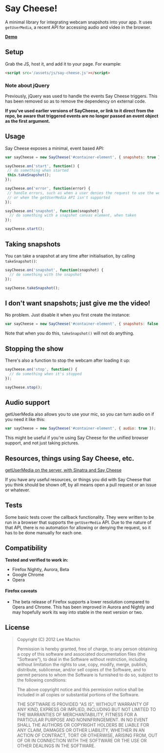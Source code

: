 Say Cheese!
===========
A minimal library for integrating webcam snapshots into your app. It uses `getUserMedia`, a recent API for
accessing audio and video in the browser.

[**Demo**](http://leemachin.github.com/say-cheese)

Setup
-----
Grab the JS, host it, and add it to your page. For example:

```html
<script src='/assets/js/say-cheese.js'></script>
```

### Note about jQuery

Previously, jQuery was used to handle the events Say Cheese
triggers. This has been removed so as to remove the dependency on
external code.

**If you've used earlier versions of SayCheese, or link to it direct
  from the repo, be aware that triggered events are no longer passed
  an event object as the first argument.**

Usage
-----

Say Cheese exposes a minimal, event based API:

```javascript
var sayCheese = new SayCheese('#container-element', { snapshots: true });

sayCheese.on('start', function() {
 // do something when started
 this.takeSnapshot();
});

sayCheese.on('error', function(error) {
 // handle errors, such as when a user denies the request to use the webcam,
 // or when the getUserMedia API isn't supported
});

sayCheese.on('snapshot', function(snapshot) {
  // do something with a snapshot canvas element, when taken
});

sayCheese.start();
```

Taking snapshots
----------------

You can take a snapshot at any time after initialisation, by calling
`takeSnapshot()`:

```javascript
sayCheese.on('snapshot', function(snapshot) {
  // do something with the snapshot
});

sayCheese.takeSnapshot();
```

I don't want snapshots; just give me the video!
-----------------------------------------------

No problem. Just disable it when you first create the instance:

```javascript
var sayCheese = new SayCheese('#container-element', { snapshots: false });
```

Note that when you do this, `takeSnapshot()` will not do anything.

Stopping the show
-----------------

There's also a function to stop the webcam after loading it up:

```javascript
sayCheese.on('stop', function() {
  // do something when it's stopped
});

sayCheese.stop();
```

Audio support
-------------

getUserMedia also allows you to use your mic, so you can turn audio on
if you need it like this:

```javascript
var sayCheese = new SayCheese('#container-element', { audio: true });
```

This might be useful if you're using Say Cheese for the unified
browser support, and not just taking pictures.

Resources, things using Say Cheese, etc.
----------------------------------------

[getUserMedia on the server, with Sinatra and Say Cheese](http://blog.new-bamboo.co.uk/2012/11/23/getusermedia-on-the-server-with-sinatra-and-say-cheese)

If you have any useful resources, or things you did with Say Cheese
that you think should be shown off, by all means open a pull request
or an issue or whatever.


Tests
-----

Some basic tests cover the callback functionality. They were written
to be run in a browser that supports the `getUserMedia` API. Due to
the nature of that API, there is no automation for allowing or denying
the request, so it has to be done manually for each one.

Compatibility
-------------

**Tested and verified to work in:**

- Firefox Nightly, Aurora, Beta
- Google Chrome
- Opera

#### Firefox caveats

- The beta release of Firefox supports a lower resolution compared to Opera and Chrome.
  This has been improved in Aurora and Nightly and may hopefully work its way into stable
  in the next version or two.

License
-------

> Copyright (C) 2012 Lee Machin
>
> Permission is hereby granted, free of charge, to any person obtaining
> a copy of this software and associated documentation files (the
> "Software"), to deal in the Software without restriction, including
> without limitation the rights to use, copy, modify, merge, publish,
> distribute, sublicense, and/or sell copies of the Software, and to
> permit persons to whom the Software is furnished to do so, subject to
> the following conditions:
>
> The above copyright notice and this permission notice shall be
> included in all copies or substantial portions of the Software.
>
> THE SOFTWARE IS PROVIDED "AS IS", WITHOUT WARRANTY OF ANY KIND,
> EXPRESS OR IMPLIED, INCLUDING BUT NOT LIMITED TO THE WARRANTIES OF
> MERCHANTABILITY, FITNESS FOR A PARTICULAR PURPOSE AND
> NONINFRINGEMENT. IN NO EVENT SHALL THE AUTHORS OR COPYRIGHT HOLDERS BE
> LIABLE FOR ANY CLAIM, DAMAGES OR OTHER LIABILITY, WHETHER IN AN ACTION
> OF CONTRACT, TORT OR OTHERWISE, ARISING FROM, OUT OF OR IN CONNECTION
> WITH THE SOFTWARE OR THE USE OR OTHER DEALINGS IN THE SOFTWARE.
